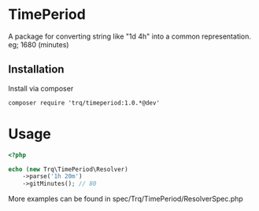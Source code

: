 # TimePeriod

A package for converting string like "1d 4h" into a common representation. eg; 1680 (minutes)

## Installation

Install via composer

```
composer require 'trq/timeperiod:1.0.*@dev'
```

# Usage

```php
<?php

echo (new Trq\TimePeriod\Resolver)
    ->parse('1h 20m')
    ->gitMinutes(); // 80
```

More examples can be found in spec/Trq/TimePeriod/ResolverSpec.php
